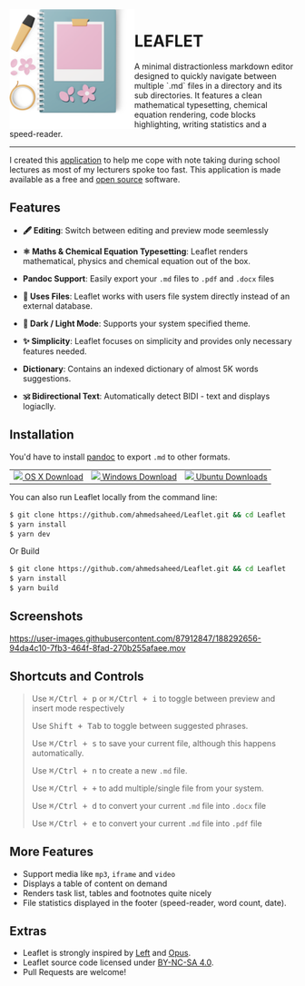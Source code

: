 <img src="https://raw.githubusercontent.com/ahmedsaheed/Leaflet/master/renderer/public/images/test.png" align="left" width="220"/>

# LEAFLET
A minimal distractionless markdown editor designed to quickly navigate between multiple \`.md\` files in a directory and its sub directories. It features a clean mathematical typesetting, chemical equation rendering, code blocks highlighting, writing statistics and a speed-reader.


---

I created this <a href="http://github.com/ahmedsaheed/Leaflet" target="_blank" rel="noreferrer" class="external">application</a> to help me cope with note taking during school lectures as most of my lecturers spoke too fast. This application is made available as a free and <a href="https://github.com/ahmedsaheed/Leaflet" target="_blank" rel="noreferrer" class="external ">open source</a> software.

## Features

- **🖋 Editing**: Switch between editing and preview mode seemlessly

- **⚛️ Maths & Chemical Equation Typesetting**: Leaflet renders mathematical, physics and chemical equation out of the box.

- **Pandoc Support**: Easily export your `.md` files to `.pdf` and `.docx` files

- **📄 Uses Files**: Leaflet works with users file system directly instead of an external database.

- **🌙 Dark / Light Mode**: Supports your system specified theme.

- **✨ Simplicity**: Leaflet focuses on simplicity and provides only necessary features needed.

- **Dictionary**: Contains an indexed dictionary of almost 5K words suggestions.

- **🕉 Bidirectional Text**: Automatically detect BIDI - text and displays logiaclly.

## Installation

You'd have to install [pandoc](https://github.com/jgm/pandoc/blob/master/INSTALL.md) to export `.md` to other formats.

<div align="center">
     <table>
    <tbody>
      <tr>
        <td>
          <a href="https://github.com/ahmedsaheed/Leaflet/releases/download/v0.0.2/Leaflet-0.0.2.dmg">
          <img src="https://api.iconify.design/simple-icons:apple.svg?color=%23888888"/>
          OS X Download</a>
        </td>
        <td>
          <a href="https://github.com/ahmedsaheed/Leaflet/releases/download/v0.0.2/Leaflet-Setup-0.0.2.exe">
          <img src="https://api.iconify.design/icomoon-free:windows.svg?color=%23888888"/>
          Windows Download</a>
        </td>
        <td>
          <a href="https://github.com/ahmedsaheed/Leaflet/releases/download/v0.0.2/leaflet_0.0.2_amd64.deb">
          <img src="https://api.iconify.design/codicon:terminal-ubuntu.svg?color=%23888888"/>
          Ubuntu Downloads</a>
        </td>
      </tr>
    </tbody>
  </table>
  
</div>

  


You can also run Leaflet locally from the command line:

```bash
$ git clone https://github.com/ahmedsaheed/Leaflet.git && cd Leaflet
$ yarn install
$ yarn dev
```

Or Build 

```bash
$ git clone https://github.com/ahmedsaheed/Leaflet.git && cd Leaflet
$ yarn install
$ yarn build
```



## Screenshots

<p align="center">



https://user-images.githubusercontent.com/87912847/188292656-94da4c10-7fb3-464f-8fad-270b255afaee.mov


</p>



## Shortcuts and Controls

> Use <kbd>⌘/Ctrl + p</kbd> or <kbd>⌘/Ctrl + i</kbd>  to toggle between preview and insert mode respectively
> 
>Use <kbd>Shift + Tab</kbd> to toggle between suggested phrases.  
>
> Use <kbd>⌘/Ctrl + s</kbd> to save your current file, although this happens automatically.   
> 
> Use <kbd>⌘/Ctrl + n</kbd> to create a new `.md` file.  
> 
> Use <kbd>⌘/Ctrl + +</kbd> to add multiple/single file from your system.  
> 
> Use <kbd>⌘/Ctrl + d</kbd> to convert your current `.md` file into `.docx` file
> 
> Use <kbd>⌘/Ctrl + e</kbd> to convert your current `.md` file into `.pdf` file

## More Features

- Support media like `mp3`, `iframe` and `video` 
- Displays a table of content on demand
- Renders task list, tables and footnotes  quite nicely 
- File statistics displayed in the footer (speed-reader, word count, date).

## Extras
- Leaflet is strongly inspired by [Left](https://github.com/hundredrabbits/left) and [Opus](https://github.com/pacocoursey/Opus).
- Leaflet source code  licensed under [BY-NC-SA 4.0](https://creativecommons.org/licenses/by-nc-sa/4.0/).
- Pull Requests are welcome!
